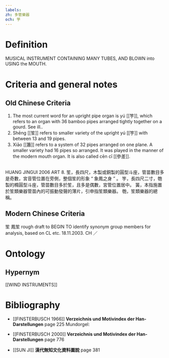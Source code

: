 ```yaml
---
labels: 
zh: 多管樂器
och: 竽
---
```


# Definition
MUSICAL INSTRUMENT CONTAINING MANY TUBES, AND BLOWN into USING the MOUTH.
# Criteria and general notes
## Old Chinese Criteria
1. The most current word for an upright pipe organ is yú [[竽]], which refers to an organ with 36 bamboo pipes arranged tightly together on a gourd. See ill..
2. Shēng [[笙]] refers to smaller variety of the upright yú [[竽]] with between 13 and 19 pipes.
3. Xiāo [[簫]] refers to a system of 32 pipes arranged on one plane. A smaller variety had 16 pipes so arranged. It was played in the manner of the modern mouth organ. It is also called cēn cī [[參差]].
## 
HUANG JINGUI 2006
ART 8.
笙，長四尺，木製或銅製的圓型斗座，管苗數目多是奇數，宮音管位置在旁側，整個笙的形象 “ 象鳳之身 ” 。
竽，長四尺二寸，匏製的橢圓型斗座，管苗數目多於笙，且多是偶數，宮管位置居中。
簧，本指施置於笙類樂器管苗內的可振動發聲的薄片，引申指笙類樂器。
匏，笙類樂器的總稱。
## Modern Chinese Criteria
笙
鳳笙
rough draft to BEGIN TO identify synonym group members for analysis, based on CL etc. 18.11.2003. CH ／
# Ontology

## Hypernym
[[WIND INSTRUMENTS]]
# Bibliography
- [[FINSTERBUSCH 1966]]
**Verzeichnis und Motivindex der Han-Darstellungen** page 225
Mundorgel:
- [[FINSTERBUSCH 2000]]
**Verzeichnis und Motivindex der Han-Darstellungen** page 776

- [[SUN JI]]
**漢代無知文化資料圖說** page 381
